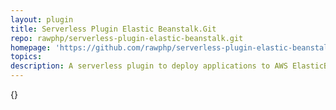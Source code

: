```yaml
---
layout: plugin
title: Serverless Plugin Elastic Beanstalk.Git
repo: rawphp/serverless-plugin-elastic-beanstalk.git
homepage: 'https://github.com/rawphp/serverless-plugin-elastic-beanstalk.git'
topics: 
description: A serverless plugin to deploy applications to AWS ElasticBeanstalk.
---
```



{}
